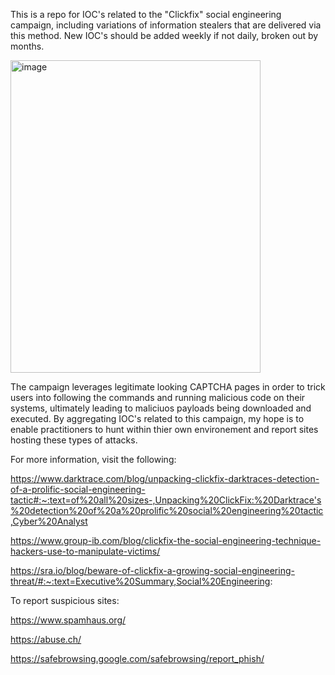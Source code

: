 This is a repo for IOC's related to the "Clickfix" social engineering campaign, including variations of information stealers that are delivered via this method. New IOC's should be added weekly if not daily, broken out by months. 

<img width="400" height="500" alt="image" src="https://github.com/user-attachments/assets/3a08d856-5c37-4ab4-9d95-fc6c8ff52f17" />

The campaign leverages legitimate looking CAPTCHA pages in order to trick users into following the commands and running malicious code on their systems, ultimately leading to maliciuos payloads being downloaded and executed. By aggregating IOC's related to this campaign, my hope is to enable practitioners to hunt within thier own environement and report sites hosting these types of attacks.  

For more information, visit the following:

https://www.darktrace.com/blog/unpacking-clickfix-darktraces-detection-of-a-prolific-social-engineering-tactic#:~:text=of%20all%20sizes-,Unpacking%20ClickFix:%20Darktrace's%20detection%20of%20a%20prolific%20social%20engineering%20tactic,Cyber%20Analyst

https://www.group-ib.com/blog/clickfix-the-social-engineering-technique-hackers-use-to-manipulate-victims/

https://sra.io/blog/beware-of-clickfix-a-growing-social-engineering-threat/#:~:text=Executive%20Summary,Social%20Engineering:

To report suspicious sites:

https://www.spamhaus.org/

https://abuse.ch/

https://safebrowsing.google.com/safebrowsing/report_phish/
